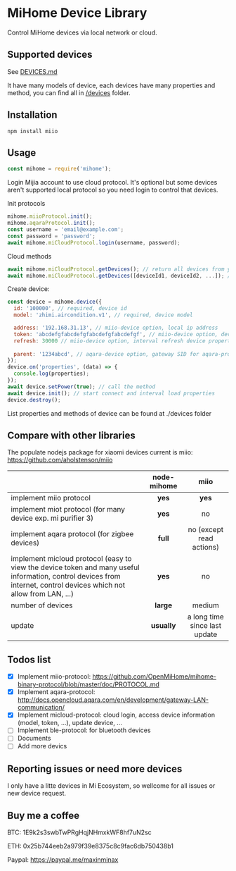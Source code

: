 # MiHome Device Library

Control MiHome devices via local network or cloud.

## Supported devices

See [DEVICES.md](DEVICES.md)

It have many models of device, each devices have many properties and method, you can find all in [/devices](/devices) folder.

## Installation

```
npm install miio
```

## Usage

```javascript
const mihome = require('mihome');
```

Login Mijia account to use cloud protocol. It's optional but some devices aren't supported local protocol so you need login to control that devices.

Init protocols

```javascript
mihome.miioProtocol.init();
mihome.aqaraProtocol.init();
const username = 'email@example.com';
const password = 'password';
await mihome.miCloudProtocol.login(username, password);
```

Cloud methods

```javascript
await mihome.miCloudProtocol.getDevices(); // return all devices from your acount with all information (deviceId, token, model ...) to create device in the next step
await mihome.miCloudProtocol.getDevices([deviceId1, deviceId2, ...]); // get devices information from list ids
```

Create device:

```javascript
const device = mihome.device({
  id: '100000', // required, device id
  model: 'zhimi.aircondition.v1', // required, device model

  address: '192.168.31.13', // miio-device option, local ip address
  token: 'abcdefgfabcdefgfabcdefgfabcdefgf', // miio-device option, device token
  refresh: 30000 // miio-device option, interval refresh device properties in ms
  
  parent: '1234abcd', // aqara-device option, gateway SID for aqara-protocol device
});
device.on('properties', (data) => {
  console.log(properties);
});
await device.setPower(true); // call the method
await device.init(); // start connect and interval load properties
device.destroy();
```

List properties and methods of device can be found at ./devices folder

## Compare with other libraries

The populate nodejs package for xiaomi devices current is miio: https://github.com/aholstenson/miio

| | node-mihome | miio |
| :--- |:----: | :-----:|
| implement miio protocol | **yes** | **yes** |
| implement miot protocol (for many device exp. mi purifier 3) | **yes** | no |
| implement aqara protocol (for zigbee devices) | **full** | no (except read actions) |
| implement micloud protocol (easy to view the device token and many useful information, control devices from internet, control devices which not allow from LAN, ...) | **yes** | no |
| number of devices | **large** | medium |
| update | **usually** | a long time since last update |


## Todos list

- [x] Implement miio-protocol: https://github.com/OpenMiHome/mihome-binary-protocol/blob/master/doc/PROTOCOL.md
- [x] Implement aqara-protocol: http://docs.opencloud.aqara.com/en/development/gateway-LAN-communication/
- [x] Implement micloud-protocol: cloud login, access device information (model, token, ...), update device, ...
- [ ] Implement ble-protocol: for bluetooth devices
- [ ] Documents
- [ ] Add more devics

## Reporting issues or need more devices

I only have a litte devices in Mi Ecosystem, so wellcome for all issues or new device request.

## Buy me a coffee

BTC: 1E9k2s3swbTwPRgHqjNHmxkWF8hf7uN2sc

ETH: 0x25b744eeb2a979f39e8375c8c9fac6db750438b1

Paypal: https://paypal.me/maxinminax
